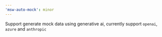 ```yaml
---
'msw-auto-mock': minor
---
```


Support generate mock data using generative ai, currently support `openai`, `azure` and `anthropic`
